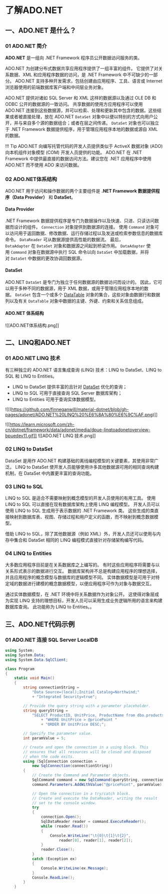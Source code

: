 # 了解ADO.NET

## 一、ADO.NET 是什么？
### 01 ADO.NET 简介

**ADO.NET** 是一组向 .NET Framework 程序员公开数据访问服务的类。

ADO.NET 为创建分布式数据共享应用程序提供了一组丰富的组件。 它提供了对关系数据、XML 和应用程序数据的访问，是 .NET Framework 中不可缺少的一部分。 ADO.NET 支持多种开发需求，包括创建由应用程序、工具、语言或 Internet 浏览器使用的前端数据库客户端和中间层业务对象。

ADO.NET 提供对诸如 SQL Server 和 XML 这样的数据源以及通过 OLE DB 和 ODBC 公开的数据源的一致访问。 共享数据的使用方应用程序可以使用 ADO.NET 连接到这些数据源，并可以检索、处理和更新其中包含的数据。这些结果或者被直接处理，放在 ADO.NET `DataSet` 对象中以便以特别的方式向用户公开，并与来自多个源的数据组合；或者在层之间传递。 `DataSet` 对象也可以独立于 .NET Framework 数据提供程序，用于管理应用程序本地的数据或源自 XML 的数据。

!!! Tip
	ADO.NET 向编写托管代码的开发人员提供类似于 ActiveX 数据对象 (ADO) 向本机组件对象模型 (COM) 开发人员提供的功能。 ADO.NET 在 .NET Framework 中提供最直接的数据访问方法。建议您在 .NET 应用程序中使用 ADO.NET 而不使用 ADO 来访问数据。

### 02 ADO.NET体系结构

ADO.NET 用于访问和操作数据的两个主要组件是 **.NET Framework 数据提供程序（Data Provider）** 和 **DataSet**。

#### Data Provider
.NET Framework 数据提供程序是专门为数据操作以及快速、只进、只读访问数据而设计的组件。 `Connection` 对象提供到数据源的连接。 使用 `Command` 对象可以访问用于返回数据、修改数据、运行存储过程以及发送或检索参数信息的数据库命令。 `DataReader` 可从数据源提供高性能的数据流。 最后，`DataAdapter` 在 `DataSet` 对象和数据源之间起到桥梁作用。 `DataAdapter` 使用 `Command` 对象在数据源中执行 SQL 命令以向 `DataSet` 中加载数据，并将对 `DataSet` 中数据的更改协调回数据源。

#### DataSet
ADO.NET `DataSet` 是专门为独立于任何数据源的数据访问而设计的。 因此，它可以用于多种不同的数据源，用于 XML 数据，或用于管理应用程序本地的数据。 `DataSet` 包含一个或多个 [DataTable](https://learn.microsoft.com/zh-cn/dotnet/api/system.data.datatable) 对象的集合，这些对象由数据行和数据列以及有关 `DataTable` 对象中数据的主键、外键、约束和关系信息组成。

#### ADO.NET 体系结构
![[ADO.NET体系结构.png]]

## 二、LINQ和ADO.NET

### 01 ADO.NET LINQ 技术
有三种独立的 ADO.NET 语言集成查询 (LINQ) 技术：LINQ to DataSet、LINQ to SQL 和 LINQ to Entities。 

- LINQ to DataSet 提供丰富的且针对 [DataSet](https://learn.microsoft.com/zh-cn/dotnet/api/system.data.dataset) 优化的查询；
- LINQ to SQL 可用于直接查询 SQL Server 数据库架构； 
- LINQ to Entities 可用于查询实体数据模型。

![[(https://github.com/finneganwill/material-dotnet/blob/gh-pages/adonet/ADO.NET%20LINQ%20%E6%8A%80%E6%9C%AF.png)]] 

![[https://learn.microsoft.com/zh-cn/dotnet/framework/data/adonet/media/dpue-linqtoadonetoverview-bpuedev11.gif]] 
![[ADO.NET LINQ 技术.png]]

### 02 LINQ to DataSet
DataSet 是用作 ADO.NET 构建基础的离线编程模型的关键要素，其使用非常广泛。 LINQ to DataSet 使开发人员能够使用许多其他数据源可用的相同查询构建机制，在 DataSet 中内置更丰富的查询功能。

### 03 LINQ to SQL
LINQ to SQL 是适合不需要映射到概念模型的开发人员使用的有用工具。 使用 LINQ to SQL 可以直接在现有数据库架构上使用 LINQ 编程模型。 开发人员可以使用 LINQ to SQL 生成用于表示数据的 .NET Framework 类。 这些生成的类直接映射到数据库表、视图、存储过程和用户定义的函数，而不映射到概念数据模型。

借助 LINQ to SQL，除了其他数据源（例如 XML）外，开发人员还可以使用与内存中集合和 DataSet 相同的 LINQ 编程模式直接针对存储架构编写代码。

### 04 LINQ to Entities
大多数应用程序目前是在关系数据库之上编写的。 有时这些应用程序将需要与以关系形式表示的数据进行交互。 数据库架构并不总是构建应用程序的理想选择，并且应用程序的概念模型与数据库的逻辑模型不同。 实体数据模型是可用于对特定域的数据进行建模的概念数据模型，以便应用程序可作为对象与数据交互。 

通过实体数据模型，在 .NET 环境中将关系数据作为对象公开。 这使得对象层成为实现 LINQ 支持的理想目标，开发人员可以采用生成业务逻辑所用的语言来构建数据库查询。 此功能称为 LINQ to Entities。。


## 三、ADO.NET代码示例

### 01 ADO.NET 连接 SQL Server LocalDB
```csharp
using System;
using System.Data;
using System.Data.SqlClient;

class Program
{
    static void Main()
    {
        string connectionString =
            "Data Source=(local);Initial Catalog=Northwind;"
            + "Integrated Security=true";

        // Provide the query string with a parameter placeholder.
        string queryString =
            "SELECT ProductID, UnitPrice, ProductName from dbo.products "
                + "WHERE UnitPrice > @pricePoint "
                + "ORDER BY UnitPrice DESC;";

        // Specify the parameter value.
        int paramValue = 5;

        // Create and open the connection in a using block. This
        // ensures that all resources will be closed and disposed
        // when the code exits.
        using (SqlConnection connection =
            new SqlConnection(connectionString))
        {
            // Create the Command and Parameter objects.
            SqlCommand command = new SqlCommand(queryString, connection);
            command.Parameters.AddWithValue("@pricePoint", paramValue);

            // Open the connection in a try/catch block.
            // Create and execute the DataReader, writing the result
            // set to the console window.
            try
            {
                connection.Open();
                SqlDataReader reader = command.ExecuteReader();
                while (reader.Read())
                {
                    Console.WriteLine("\t{0}\t{1}\t{2}",
                        reader[0], reader[1], reader[2]);
                }
                reader.Close();
            }
            catch (Exception ex)
            {
                Console.WriteLine(ex.Message);
            }
            Console.ReadLine();
        }
    }
```